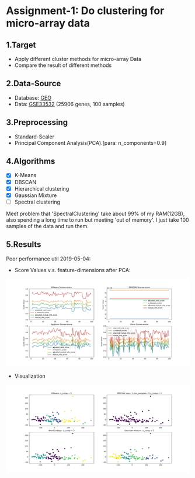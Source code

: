 # Assignment-1: Do clustering for micro-array data

## 1.Target

* Apply different cluster methods for micro-array Data
* Compare the result of different methods

## 2.Data-Source

* Database: [GEO](https://www.ncbi.nlm.nih.gov/geo/)
* Data: [GSE33532](https://www.ncbi.nlm.nih.gov/geo/query/acc.cgi?acc=GSE33532)
        (25906 genes, 100 samples)

## 3.Preprocessing

* Standard-Scaler
* Principal Component Analysis(PCA).[para: n_components=0.9]


## 4.Algorithms

* [x] K-Means
* [x] DBSCAN
* [x] Hierarchical clustering
* [x] Gaussian Mixture
* [ ] Spectral clustering

Meet problem that 'SpectralClustering' take about 99% of my RAM(12GB), also spending a long time to run but 
meeting 'out of memory'. I just take 100 samples of the data and run them.

## 5.Results

Poor performance util 2019-05-04:

* Score Values v.s. feature-dimensions after PCA:


![image](figs/Dim_vs_Scores.jpeg)

* Visualization

![image](figs/n=70_visualization.png)
